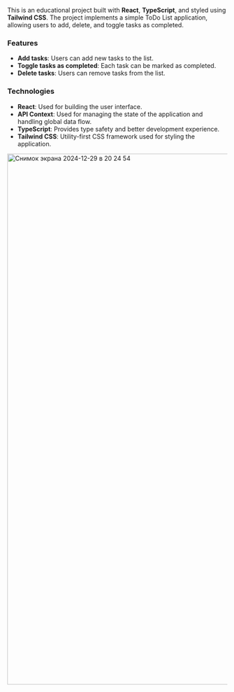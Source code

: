 This is an educational project built with **React**, **TypeScript**, and styled using **Tailwind CSS**. The project implements a simple ToDo List application, allowing users to add, delete, and toggle tasks as completed.

### Features

- **Add tasks**: Users can add new tasks to the list.
- **Toggle tasks as completed**: Each task can be marked as completed.
- **Delete tasks**: Users can remove tasks from the list.

### Technologies

- **React**: Used for building the user interface.
- **API Context**: Used for managing the state of the application and handling global data flow.
- **TypeScript**: Provides type safety and better development experience.
- **Tailwind CSS**: Utility-first CSS framework used for styling the application.

  
<img width="1214" alt="Снимок экрана 2024-12-29 в 20 24 54" src="https://github.com/user-attachments/assets/8bd4312a-4284-4d26-aa82-78421ff69f9f" />
